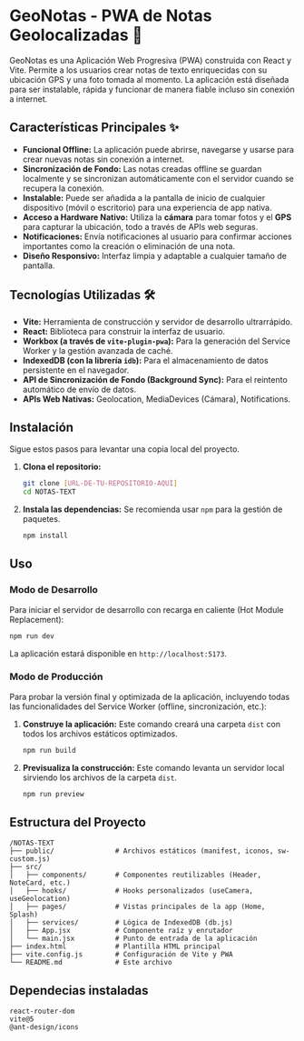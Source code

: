 # GeoNotas - PWA de Notas Geolocalizadas 📝

GeoNotas es una Aplicación Web Progresiva (PWA) construida con React y Vite. Permite a los usuarios crear notas de texto enriquecidas con su ubicación GPS y una foto tomada al momento. La aplicación está diseñada para ser instalable, rápida y funcionar de manera fiable incluso sin conexión a internet.

## Características Principales ✨

* **Funcional Offline:** La aplicación puede abrirse, navegarse y usarse para crear nuevas notas sin conexión a internet.
* **Sincronización de Fondo:** Las notas creadas offline se guardan localmente y se sincronizan automáticamente con el servidor cuando se recupera la conexión.
* **Instalable:** Puede ser añadida a la pantalla de inicio de cualquier dispositivo (móvil o escritorio) para una experiencia de app nativa.
* **Acceso a Hardware Nativo:** Utiliza la **cámara** para tomar fotos y el **GPS** para capturar la ubicación, todo a través de APIs web seguras.
* **Notificaciones:** Envía notificaciones al usuario para confirmar acciones importantes como la creación o eliminación de una nota.
* **Diseño Responsivo:** Interfaz limpia y adaptable a cualquier tamaño de pantalla.

## Tecnologías Utilizadas 🛠️

* **Vite:** Herramienta de construcción y servidor de desarrollo ultrarrápido.
* **React:** Biblioteca para construir la interfaz de usuario.
* **Workbox (a través de `vite-plugin-pwa`):** Para la generación del Service Worker y la gestión avanzada de caché.
* **IndexedDB (con la librería `idb`):** Para el almacenamiento de datos persistente en el navegador.
* **API de Sincronización de Fondo (Background Sync):** Para el reintento automático de envío de datos.
* **APIs Web Nativas:** Geolocation, MediaDevices (Cámara), Notifications.

## Instalación

Sigue estos pasos para levantar una copia local del proyecto.

1.  **Clona el repositorio:**
    ```bash
    git clone [URL-DE-TU-REPOSITORIO-AQUÍ]
    cd NOTAS-TEXT 
    ```

2.  **Instala las dependencias:**
    Se recomienda usar `npm` para la gestión de paquetes.
    ```bash
    npm install
    ```

## Uso

### Modo de Desarrollo

Para iniciar el servidor de desarrollo con recarga en caliente (Hot Module Replacement):

```bash
npm run dev
```
La aplicación estará disponible en `http://localhost:5173`.

### Modo de Producción

Para probar la versión final y optimizada de la aplicación, incluyendo todas las funcionalidades del Service Worker (offline, sincronización, etc.):

1.  **Construye la aplicación:**
    Este comando creará una carpeta `dist` con todos los archivos estáticos optimizados.
    ```bash
    npm run build
    ```

2.  **Previsualiza la construcción:**
    Este comando levanta un servidor local sirviendo los archivos de la carpeta `dist`.
    ```bash
    npm run preview
    ```

## Estructura del Proyecto

```
/NOTAS-TEXT
├── public/               # Archivos estáticos (manifest, iconos, sw-custom.js)
├── src/
│   ├── components/       # Componentes reutilizables (Header, NoteCard, etc.)
│   ├── hooks/            # Hooks personalizados (useCamera, useGeolocation)
│   ├── pages/            # Vistas principales de la app (Home, Splash)
│   ├── services/         # Lógica de IndexedDB (db.js)
│   ├── App.jsx           # Componente raíz y enrutador
│   └── main.jsx          # Punto de entrada de la aplicación
├── index.html            # Plantilla HTML principal
├── vite.config.js        # Configuración de Vite y PWA
└── README.md             # Este archivo
```
## Dependecias instaladas

```
react-router-dom
vite@5
@ant-design/icons
```